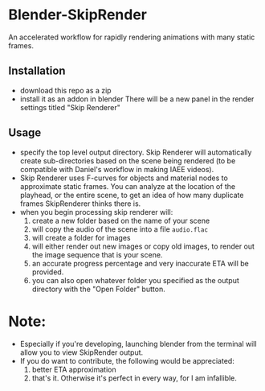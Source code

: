 # Blender-SkipRender
An accelerated workflow for rapidly rendering animations with many static frames.

## Installation
 - download this repo as a zip
 - install it as an addon in blender
There will be a new panel in the render settings titled "Skip Renderer"

## Usage
 - specify the top level output directory. Skip Renderer will automatically create sub-directories based on the scene being rendered (to be compatible with Daniel's workflow in making IAEE videos).
 - Skip Renderer uses F-curves for objects and material nodes to approximate static frames. You can analyze at the location of the playhead, or the entire scene, to get an idea of how many duplicate frames SkipRenderer thinks there is.
 - when you begin processing skip renderer will:
    1. create a new folder based on the name of your scene
    2. will copy the audio of the scene into a file `audio.flac`
    3. will create a folder for images
    4. will either render out new images or copy old images, to render out the image sequence that is your scene.
    5. an accurate progress percentage and very inaccurate ETA will be provided.
    6. you can also open whatever folder you specified as the output directory with the "Open Folder" button.

# Note:
- Especially if you're developing, launching blender from the terminal will allow you to view SkipRender output.
- If you do want to contribute, the following would be appreciated:
    1. better ETA approximation
    2. that's it. Otherwise it's perfect in every way, for I am infallible.